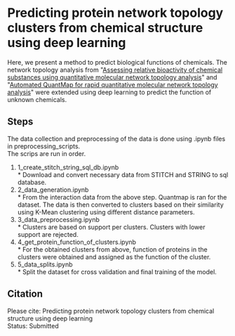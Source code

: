 # Predicting protein network topology clusters from chemical structure using deep learning


Here, we present a method to predict biological functions of chemicals. The network topology analysis from "[Assessing relative bioactivity of chemical substances using quantitative molecular network topology analysis](https://pubmed.ncbi.nlm.nih.gov/22482822/)" and "[Automated QuantMap for rapid quantitative molecular network topology analysis](https://pubmed.ncbi.nlm.nih.gov/23828784/)" were extended using deep learning to predict the function of unknown chemicals. 



## Steps  
  
The data collection and preprocessing of the data is done using .ipynb files in preprocessing_scripts. <br>
The scrips are run in order.
1. 1_create_stitch_string_sql_db.ipynb <br>
<space><space>*<space><space> Download and convert necessary data from STITCH and STRING to sql database. <br>
2. 2_data_generation.ipynb <br>
<space><space>*<space><space> From the interaction data from the above step. Quantmap is ran for the dataset. The data is then converted to clusters based on their similarity using K-Mean clustering using different distance parameters.<br>
3. 3_data_preprocessing.ipynb <br>
<space><space>*<space><space> Clusters are based on support per clusters. Clusters with lower support are rejected. <br>
4. 4_get_protein_function_of_clusters.ipynb <br>
<space><space>*<space><space> For the obtained clusters from above, function of proteins in the clusters were obtained and assigned as the function of the cluster. <br>
6. 5_data_splits.ipynb <br>
<space><space>*<space><space> Split the dataset for cross validation and final training of the model.

  
## Citation
  
  
Please cite: Predicting protein network topology clusters from chemical structure using deep learning  
Status: Submitted  

